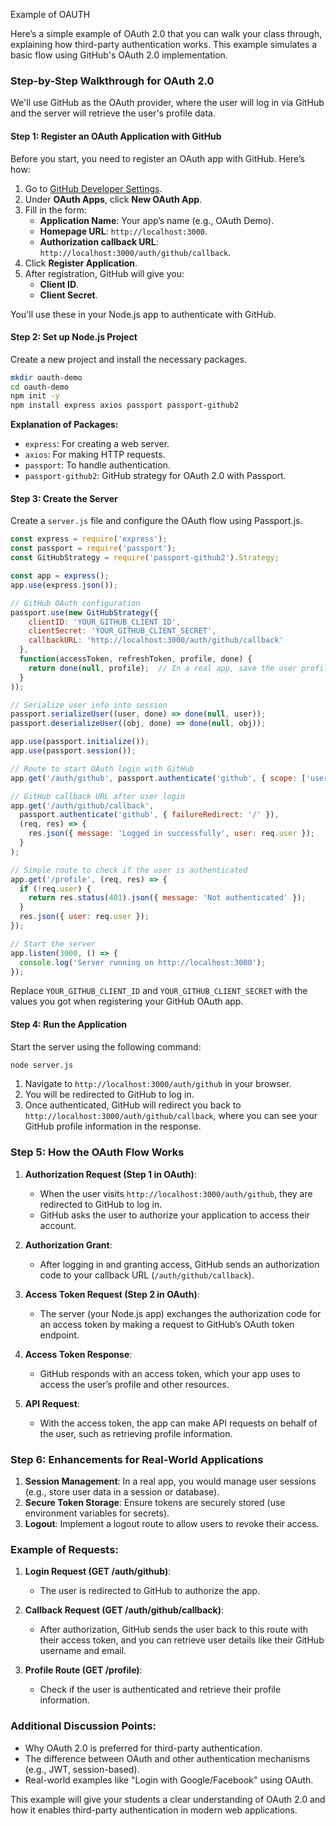Example of OAUTH

Here’s a simple example of OAuth 2.0 that you can walk your class through, explaining how third-party authentication works. This example simulates a basic flow using GitHub's OAuth 2.0 implementation.

### Step-by-Step Walkthrough for OAuth 2.0

We'll use GitHub as the OAuth provider, where the user will log in via GitHub and the server will retrieve the user's profile data.

#### Step 1: Register an OAuth Application with GitHub

Before you start, you need to register an OAuth app with GitHub. Here’s how:
1. Go to [GitHub Developer Settings](https://github.com/settings/developers).
2. Under **OAuth Apps**, click **New OAuth App**.
3. Fill in the form:
   - **Application Name**: Your app’s name (e.g., OAuth Demo).
   - **Homepage URL**: `http://localhost:3000`.
   - **Authorization callback URL**: `http://localhost:3000/auth/github/callback`.
4. Click **Register Application**.
5. After registration, GitHub will give you:
   - **Client ID**.
   - **Client Secret**.

You'll use these in your Node.js app to authenticate with GitHub.

#### Step 2: Set up Node.js Project

Create a new project and install the necessary packages.

```bash
mkdir oauth-demo
cd oauth-demo
npm init -y
npm install express axios passport passport-github2
```

**Explanation of Packages:**
- `express`: For creating a web server.
- `axios`: For making HTTP requests.
- `passport`: To handle authentication.
- `passport-github2`: GitHub strategy for OAuth 2.0 with Passport.

#### Step 3: Create the Server

Create a `server.js` file and configure the OAuth flow using Passport.js.

```javascript
const express = require('express');
const passport = require('passport');
const GitHubStrategy = require('passport-github2').Strategy;

const app = express();
app.use(express.json());

// GitHub OAuth configuration
passport.use(new GitHubStrategy({
    clientID: 'YOUR_GITHUB_CLIENT_ID',
    clientSecret: 'YOUR_GITHUB_CLIENT_SECRET',
    callbackURL: 'http://localhost:3000/auth/github/callback'
  },
  function(accessToken, refreshToken, profile, done) {
    return done(null, profile);  // In a real app, save the user profile to a database
  }
));

// Serialize user info into session
passport.serializeUser((user, done) => done(null, user));
passport.deserializeUser((obj, done) => done(null, obj));

app.use(passport.initialize());
app.use(passport.session());

// Route to start OAuth login with GitHub
app.get('/auth/github', passport.authenticate('github', { scope: ['user:email'] }));

// GitHub callback URL after user login
app.get('/auth/github/callback',
  passport.authenticate('github', { failureRedirect: '/' }),
  (req, res) => {
    res.json({ message: 'Logged in successfully', user: req.user });
  }
);

// Simple route to check if the user is authenticated
app.get('/profile', (req, res) => {
  if (!req.user) {
    return res.status(401).json({ message: 'Not authenticated' });
  }
  res.json({ user: req.user });
});

// Start the server
app.listen(3000, () => {
  console.log('Server running on http://localhost:3000');
});
```

Replace `YOUR_GITHUB_CLIENT_ID` and `YOUR_GITHUB_CLIENT_SECRET` with the values you got when registering your GitHub OAuth app.

#### Step 4: Run the Application

Start the server using the following command:

```bash
node server.js
```

1. Navigate to `http://localhost:3000/auth/github` in your browser.
2. You will be redirected to GitHub to log in.
3. Once authenticated, GitHub will redirect you back to `http://localhost:3000/auth/github/callback`, where you can see your GitHub profile information in the response.

### Step 5: How the OAuth Flow Works

1. **Authorization Request (Step 1 in OAuth)**:
   - When the user visits `http://localhost:3000/auth/github`, they are redirected to GitHub to log in.
   - GitHub asks the user to authorize your application to access their account.

2. **Authorization Grant**:
   - After logging in and granting access, GitHub sends an authorization code to your callback URL (`/auth/github/callback`).

3. **Access Token Request (Step 2 in OAuth)**:
   - The server (your Node.js app) exchanges the authorization code for an access token by making a request to GitHub’s OAuth token endpoint.

4. **Access Token Response**:
   - GitHub responds with an access token, which your app uses to access the user’s profile and other resources.

5. **API Request**:
   - With the access token, the app can make API requests on behalf of the user, such as retrieving profile information.

### Step 6: Enhancements for Real-World Applications

1. **Session Management**: In a real app, you would manage user sessions (e.g., store user data in a session or database).
2. **Secure Token Storage**: Ensure tokens are securely stored (use environment variables for secrets).
3. **Logout**: Implement a logout route to allow users to revoke their access.

### Example of Requests:

1. **Login Request (GET /auth/github)**:
   - The user is redirected to GitHub to authorize the app.

2. **Callback Request (GET /auth/github/callback)**:
   - After authorization, GitHub sends the user back to this route with their access token, and you can retrieve user details like their GitHub username and email.

3. **Profile Route (GET /profile)**:
   - Check if the user is authenticated and retrieve their profile information.

### Additional Discussion Points:
- Why OAuth 2.0 is preferred for third-party authentication.
- The difference between OAuth and other authentication mechanisms (e.g., JWT, session-based).
- Real-world examples like "Login with Google/Facebook" using OAuth.

This example will give your students a clear understanding of OAuth 2.0 and how it enables third-party authentication in modern web applications.